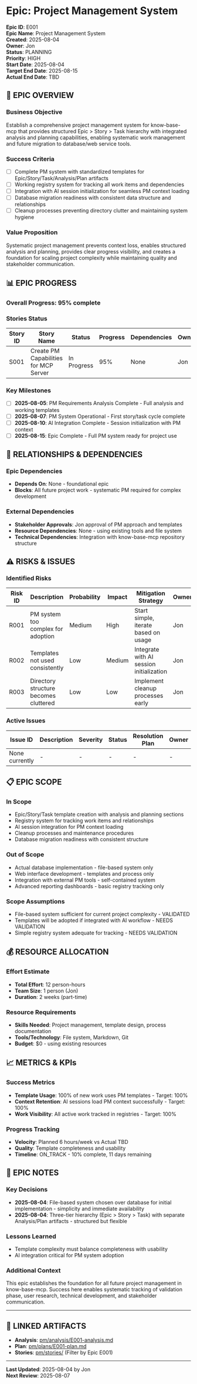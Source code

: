 # Epic: Project Management System

**Epic ID**: E001  
**Epic Name**: Project Management System  
**Created**: 2025-08-04  
**Owner**: Jon  
**Status**: PLANNING  
**Priority**: HIGH  
**Start Date**: 2025-08-04  
**Target End Date**: 2025-08-15  
**Actual End Date**: TBD

## 🎯 EPIC OVERVIEW

### **Business Objective**
Establish a comprehensive project management system for know-base-mcp that provides structured Epic > Story > Task hierarchy with integrated analysis and planning capabilities, enabling systematic work management and future migration to database/web service tools.

### **Success Criteria**
- [ ] Complete PM system with standardized templates for Epic/Story/Task/Analysis/Plan artifacts
- [ ] Working registry system for tracking all work items and dependencies  
- [ ] Integration with AI session initialization for seamless PM context loading
- [ ] Database migration readiness with consistent data structure and relationships
- [ ] Cleanup processes preventing directory clutter and maintaining system hygiene

### **Value Proposition**
Systematic project management prevents context loss, enables structured analysis and planning, provides clear progress visibility, and creates a foundation for scaling project complexity while maintaining quality and stakeholder communication.

## 📊 EPIC PROGRESS

### **Overall Progress**: 95% complete

### **Stories Status**
| Story ID | Story Name | Status | Progress | Dependencies | Owner |
|----------|------------|--------|----------|--------------|-------|
| S001 | Create PM Capabilities for MCP Server | In Progress | 95% | None | Jon |

### **Key Milestones**
- [ ] **2025-08-05**: PM Requirements Analysis Complete - Full analysis and working templates
- [ ] **2025-08-07**: PM System Operational - First story/task cycle complete
- [ ] **2025-08-10**: AI Integration Complete - Session initialization with PM context
- [ ] **2025-08-15**: Epic Complete - Full PM system ready for project use

## 🔗 RELATIONSHIPS & DEPENDENCIES

### **Epic Dependencies**
- **Depends On**: None - foundational epic
- **Blocks**: All future project work - systematic PM required for complex development

### **External Dependencies**
- **Stakeholder Approvals**: Jon approval of PM approach and templates
- **Resource Dependencies**: None - using existing tools and file system
- **Technical Dependencies**: Integration with know-base-mcp repository structure

## ⚠️ RISKS & ISSUES

### **Identified Risks**
| Risk ID | Description | Probability | Impact | Mitigation Strategy | Owner |
|---------|-------------|-------------|--------|-------------------|-------|
| R001 | PM system too complex for adoption | Medium | High | Start simple, iterate based on usage | Jon |
| R002 | Templates not used consistently | Low | Medium | Integrate with AI session initialization | Jon |
| R003 | Directory structure becomes cluttered | Low | Low | Implement cleanup processes early | Jon |

### **Active Issues**
| Issue ID | Description | Severity | Status | Resolution Plan | Owner |
|----------|-------------|----------|--------|----------------|-------|
| None currently | - | - | - | - | - |

## 📋 EPIC SCOPE

### **In Scope**
- Epic/Story/Task template creation with analysis and planning sections
- Registry system for tracking work items and relationships
- AI session integration for PM context loading
- Cleanup processes and maintenance procedures
- Database migration readiness with consistent structure

### **Out of Scope**
- Actual database implementation - file-based system only
- Web interface development - templates and process only
- Integration with external PM tools - self-contained system
- Advanced reporting dashboards - basic registry tracking only

### **Scope Assumptions**
- File-based system sufficient for current project complexity - VALIDATED
- Templates will be adopted if integrated with AI workflow - NEEDS VALIDATION
- Simple registry system adequate for tracking - NEEDS VALIDATION

## 💰 RESOURCE ALLOCATION

### **Effort Estimate**
- **Total Effort**: 12 person-hours
- **Team Size**: 1 person (Jon)
- **Duration**: 2 weeks (part-time)

### **Resource Requirements**
- **Skills Needed**: Project management, template design, process documentation
- **Tools/Technology**: File system, Markdown, Git
- **Budget**: $0 - using existing resources

## 📈 METRICS & KPIs

### **Success Metrics**
- **Template Usage**: 100% of new work uses PM templates - Target: 100%
- **Context Retention**: AI sessions load PM context successfully - Target: 100%
- **Work Visibility**: All active work tracked in registries - Target: 100%

### **Progress Tracking**
- **Velocity**: Planned 6 hours/week vs Actual TBD
- **Quality**: Template completeness and usability
- **Timeline**: ON_TRACK - 10% complete, 11 days remaining

## 📝 EPIC NOTES

### **Key Decisions**
- **2025-08-04**: File-based system chosen over database for initial implementation - simplicity and immediate availability
- **2025-08-04**: Three-tier hierarchy (Epic > Story > Task) with separate Analysis/Plan artifacts - structured but flexible

### **Lessons Learned**
- Template complexity must balance completeness with usability
- AI integration critical for PM system adoption

### **Additional Context**
This epic establishes the foundation for all future project management in know-base-mcp. Success here enables systematic tracking of validation phase, user research, technical development, and stakeholder communication.

---

## 🔗 LINKED ARTIFACTS

- **Analysis**: [pm/analysis/E001-analysis.md](../../analysis/E001-analysis.md)
- **Plan**: [pm/plans/E001-plan.md](../../plans/E001-plan.md)
- **Stories**: [pm/stories/](../../stories/) (Filter by Epic E001)

---

**Last Updated**: 2025-08-04 by Jon  
**Next Review**: 2025-08-07
